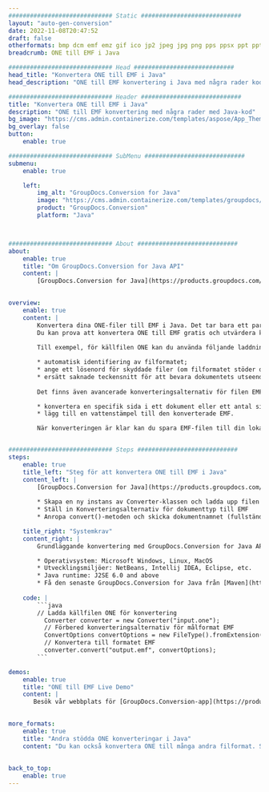 ```yaml
---
############################# Static ############################
layout: "auto-gen-conversion"
date: 2022-11-08T20:47:52
draft: false
otherformats: bmp dcm emf emz gif ico jp2 jpeg jpg png pps ppsx ppt pptx psb psd svg svgz tga tif tiff webp wmf wmz
breadcrumb: ONE till EMF i Java

############################# Head ############################
head_title: "Konvertera ONE till EMF i Java"
head_description: "ONE till EMF konvertering i Java med några rader kod. Konvertera över 160 filformat med hjälp av GroupDocs dokumentkonverterings-API för Java"

############################# Header ############################
title: "Konvertera ONE till EMF i Java"
description: "ONE till EMF konvertering med några rader med Java-kod"
bg_image: "https://cms.admin.containerize.com/templates/aspose/App_Themes/V3/images/bg/header1.png"
bg_overlay: false
button:
    enable: true

############################# SubMenu ############################
submenu:
    enable: true

    left:
        img_alt: "GroupDocs.Conversion for Java"
        image: "https://cms.admin.containerize.com/templates/groupdocs/images/product-logos/90x90-noborder/groupdocs-conversion-java.png"
        product: "GroupDocs.Conversion"
        platform: "Java"



############################# About ############################
about:
    enable: true
    title: "Om GroupDocs.Conversion for Java API"
    content: |
        [GroupDocs.Conversion for Java](https://products.groupdocs.com/conversion/java/) är ett avancerat filformatkonverterings-API för konvertering mellan populära bild- och dokumentformat som Microsoft Office, OpenDocument, PDF, HTML, e-post, CAD. och mycket mer med bara några rader kod. Det inbyggda API:t upptäcker automatiskt formaten för originaldokumenten och erbjuder många alternativ för att anpassa de konverterade dokumenten. Tillsammans med funktionen att extrahera information från ett dokument, stöder den också cachelagring av konverteringsresultaten till den lokala disken som standard. Men alla typer av cachelagring kan stödjas genom att implementera lämpliga gränssnitt - Amazon S3, Dropbox, Google Drive, Windows Azure, Reddis eller andra.
    

overview:
    enable: true
    content: |
        Konvertera dina ONE-filer till EMF i Java. Det tar bara ett par rader med Java-kod på valfri plattform, som Windows, Linux, macOS.
        Du kan prova att konvertera ONE till EMF gratis och utvärdera kvaliteten på konverteringsresultaten. Tillsammans med enkla filkonverteringsskript kan du prova mer sofistikerade alternativ för att ladda källfilen ONE och lagra EMF-utdata. 
        
        Till exempel, för källfilen ONE kan du använda följande laddningsalternativ:

        * automatisk identifiering av filformatet;
        * ange ett lösenord för skyddade filer (om filformatet stöder det);
        * ersätt saknade teckensnitt för att bevara dokumentets utseende.
        
        Det finns även avancerade konverteringsalternativ för filen EMF:

        * konvertera en specifik sida i ett dokument eller ett antal sidor;
        * lägg till en vattenstämpel till den konverterade EMF.

        När konverteringen är klar kan du spara EMF-filen till din lokala filsökväg eller till tredje parts lagring såsom FTP, Amazon S3, Google Drive, Dropbox etc. Observera - för att konvertera ONE till EMF behöver du inte installera någon ytterligare programvara, såsom MS Office, Open Office, Adobe Acrobat Reader etc.


############################# Steps ############################
steps:
    enable: true
    title_left: "Steg för att konvertera ONE till EMF i Java"
    content_left: |
        [GroupDocs.Conversion for Java](https://products.groupdocs.com/conversion/java/) låter utvecklare enkelt konvertera ONE fil till EMF med några rader kod.
        
        * Skapa en ny instans av Converter-klassen och ladda upp filen ONE med den fullständiga sökvägen
        * Ställ in Konverteringsalternativ för dokumenttyp till EMF
        * Anropa convert()-metoden och skicka dokumentnamnet (fullständig sökväg) och formatet (EMF) som en parameter

    title_right: "Systemkrav"
    content_right: |
        Grundläggande konvertering med GroupDocs.Conversion for Java API kan göras med bara några rader kod. Våra API:er stöds på alla större plattformar och operativsystem. Innan du kör koden nedan, se till att du har följande förutsättningar installerade på ditt system.

        * Operativsystem: Microsoft Windows, Linux, MacOS
        * Utvecklingsmiljöer: NetBeans, Intellij IDEA, Eclipse, etc.
        * Java runtime: J2SE 6.0 and above
        * Få den senaste GroupDocs.Conversion for Java från [Maven](https://repository.groupdocs.com/webapp/#/artifacts/browse/tree/General/repo/com/groupdocs/groupdocs-conversion)
         
    code: |
        ```java    
        // Ladda källfilen ONE för konvertering
          Converter converter = new Converter("input.one");
          // Förbered konverteringsalternativ för målformat EMF
          ConvertOptions convertOptions = new FileType().fromExtension("emf").getConvertOptions();
          // Konvertera till formatet EMF
          converter.convert("output.emf", convertOptions);
        ```

demos:
    enable: true
    title: "ONE till EMF Live Demo"
    content: |
       Besök vår webbplats för [GroupDocs.Conversion-app](https://products.groupdocs.app/conversion/family) och försök konvertera ONE till EMF nu. Den kostnadsfria demon har följande fördelar
          

more_formats:
    enable: true
    title: "Andra stödda ONE konverteringar i Java"
    content: "Du kan också konvertera ONE till många andra filformat. Se listan nedan."
       
       
back_to_top:
    enable: true
---
```

